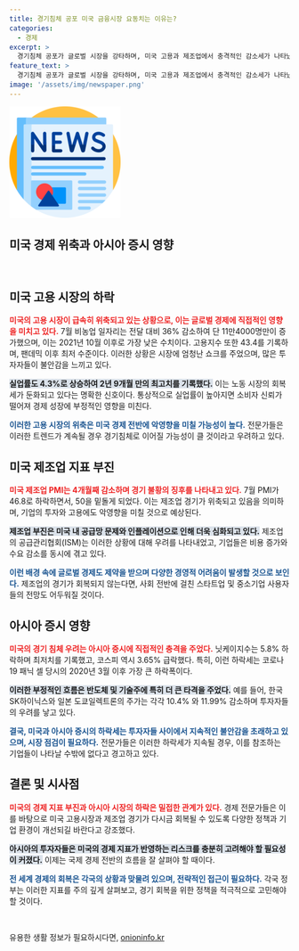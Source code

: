 ```yaml
---
title: 경기침체 공포 미국 금융시장 요동치는 이유는?
categories:
  - 경제
excerpt: >
  경기침체 공포가 글로벌 시장을 강타하며, 미국 고용과 제조업에서 충격적인 감소세가 나타났다. 아시아 증시도 폭락, 코스피는 코로나 이후 최대 하락폭을 기록하며 투자자들의 우려가 커지고 있다.
feature_text: >
  경기침체 공포가 글로벌 시장을 강타하며, 미국 고용과 제조업에서 충격적인 감소세가 나타났다. 아시아 증시도 폭락, 코스피는 코로나 이후 최대 하락폭을 기록하며 투자자들의 우려가 커지고 있다.
image: '/assets/img/newspaper.png'
---
```


<p><img src="/assets/img/newspaper.png" alt="kimp 속보" /></p>

<h2 data-ke-size="size26">미국 경제 위축과 아시아 증시 영향</h2>

<p data-ke-size="size16">&nbsp;</p>

<h2 data-ke-size="size26">미국 고용 시장의 하락</h2>

<p><b><span style="color: #ee2323;">미국의 고용 시장이 급속히 위축되고 있는 상황으로, 이는 글로벌 경제에 직접적인 영향을 미치고 있다.</span></b> 
7월 비농업 일자리는 전달 대비 36% 감소하여 단 11만4000명만이 증가했으며, 이는 2021년 10월 이후로 가장 낮은 수치이다. 고용지수 또한 43.4를 기록하며, 팬데믹 이후 최저 수준이다. 이러한 상황은 시장에 엄청난 쇼크를 주었으며, 많은 투자자들이 불안감을 느끼고 있다. </p>

<p><b><span style="background-color: #21538527;">실업률도 4.3%로 상승하여 2년 9개월 만의 최고치를 기록했다.</span></b> 
이는 노동 시장의 회복세가 둔화되고 있다는 명확한 신호이다. 통상적으로 실업률이 높아지면 소비자 신뢰가 떨어져 경제 성장에 부정적인 영향을 미친다. </p>

<p><b><span style="color: #1a5490;">이러한 고용 시장의 위축은 미국 경제 전반에 악영향을 미칠 가능성이 높다.</span></b> 전문가들은 이러한 트렌드가 계속될 경우 경기침체로 이어질 가능성이 클 것이라고 우려하고 있다.</p>

<h2 data-ke-size="size26">미국 제조업 지표 부진</h2>

<p><b><span style="color: #ee2323;">미국 제조업 PMI는 4개월째 감소하며 경기 불황의 징후를 나타내고 있다.</span></b> 
7월 PMI가 46.8로 하락하면서, 50을 밑돌게 되었다. 이는 제조업 경기가 위축되고 있음을 의미하며, 기업의 투자와 고용에도 악영향을 미칠 것으로 예상된다.</p>

<p><b><span style="background-color: #21538527;">제조업 부진은 미국 내 공급망 문제와 인플레이션으로 인해 더욱 심화되고 있다.</span></b> 
제조업의 공급관리협회(ISM)는 이러한 상황에 대해 우려를 나타내었고, 기업들은 비용 증가와 수요 감소를 동시에 겪고 있다.</p>

<p><b><span style="color: #1a5490;">이런 배경 속에 글로벌 경제도 제약을 받으며 다양한 경영적 어려움이 발생할 것으로 보인다.</span></b> 제조업의 경기가 회복되지 않는다면, 사회 전반에 걸친 스타트업 및 중소기업 사용자들의 전망도 어두워질 것이다.</p>

<h2 data-ke-size="size26">아시아 증시 영향</h2>

<p><b><span style="color: #ee2323;">미국의 경기 침체 우려는 아시아 증시에 직접적인 충격을 주었다.</span></b> 
닛케이지수는 5.8% 하락하며 최저치를 기록했고, 코스피 역시 3.65% 급락했다. 특히, 이런 하락세는 코로나19 패닉 셀 당시의 2020년 3월 이후 가장 큰 하락폭이다. </p>

<p><b><span style="background-color: #21538527;">이러한 부정적인 흐름은 반도체 및 기술주에 특히 더 큰 타격을 주었다.</span></b> 
예를 들어, 한국 SK하이닉스와 일본 도쿄일렉트론의 주가는 각각 10.4% 와 11.99% 감소하며 투자자들의 우려를 낳고 있다. </p>

<p><b><span style="color: #1a5490;">결국, 미국과 아시아 증시의 하락세는 투자자들 사이에서 지속적인 불안감을 초래하고 있으며, 시장 점검이 필요하다.</span></b> 전문가들은 이러한 하락세가 지속될 경우, 이를 참조하는 기업들이 나타날 수밖에 없다고 경고하고 있다.</p>

<h2 data-ke-size="size26">결론 및 시사점</h2>

<p><b><span style="color: #ee2323;">미국의 경제 지표 부진과 아시아 시장의 하락은 밀접한 관계가 있다.</span></b> 
경제 전문가들은 이를 바탕으로 미국 고용시장과 제조업 경기가 다시금 회복될 수 있도록 다양한 정책과 기업 환경이 개선되길 바란다고 강조했다. </p>

<p><b><span style="background-color: #21538527;">아시아의 투자자들은 미국의 경제 지표가 반영하는 리스크를 충분히 고려해야 할 필요성이 커졌다.</span></b> 
이제는 국제 경제 전반의 흐름을 잘 살펴야 할 때이다. </p>

<p><b><span style="color: #1a5490;">전 세계 경제의 회복은 각국의 상황과 맞물려 있으며, 전략적인 접근이 필요하다.</span></b> 각국 정부는 이러한 지표를 주의 깊게 살펴보고, 경기 회복을 위한 정책을 적극적으로 고민해야 할 것이다.</p>

<p data-ke-size="size16">&nbsp;</p>
유용한 생활 정보가 필요하시다면, <a href="https://onioninfo.kr" rel="dofollow">onioninfo.kr</a>


